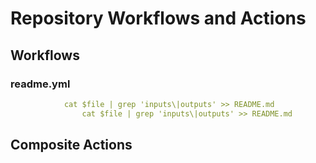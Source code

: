 # Repository Workflows and Actions
## Workflows
### readme.yml
```yaml
            cat $file | grep 'inputs\|outputs' >> README.md
                cat $file | grep 'inputs\|outputs' >> README.md
```
## Composite Actions
